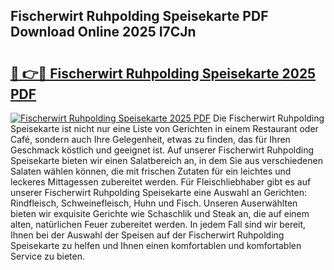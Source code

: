 ## Fischerwirt Ruhpolding Speisekarte PDF Download Online 2025 I7CJn

# <h2><a href="http://gc9hxw.nevu.top/?p=Fischerwirt+Ruhpolding+Speisekarte">🔗 👉🔴 Fischerwirt Ruhpolding Speisekarte 2025 PDF</a></h2>

[![Fischerwirt Ruhpolding Speisekarte 2025 PDF](https://i.imgur.com/dBaPXMq.png)](http://gc9hxw.nevu.top/?p=Fischerwirt+Ruhpolding+Speisekarte)
Die Fischerwirt Ruhpolding Speisekarte ist nicht nur eine Liste von Gerichten in einem Restaurant oder Café, sondern auch Ihre Gelegenheit, etwas zu finden, das für Ihren Geschmack köstlich und geeignet ist. Auf unserer Fischerwirt Ruhpolding Speisekarte bieten wir einen Salatbereich an, in dem Sie aus verschiedenen Salaten wählen können, die mit frischen Zutaten für ein leichtes und leckeres Mittagessen zubereitet werden. Für Fleischliebhaber gibt es auf unserer Fischerwirt Ruhpolding Speisekarte eine Auswahl an Gerichten: Rindfleisch, Schweinefleisch, Huhn und Fisch. Unseren Auserwählten bieten wir exquisite Gerichte wie Schaschlik und Steak an, die auf einem alten, natürlichen Feuer zubereitet werden. In jedem Fall sind wir bereit, Ihnen bei der Auswahl der Speisen auf der Fischerwirt Ruhpolding Speisekarte zu helfen und Ihnen einen komfortablen und komfortablen Service zu bieten.
